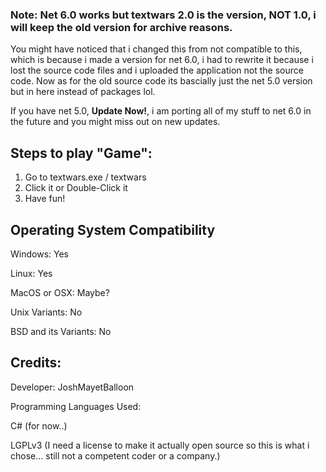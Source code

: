 ### Note: Net 6.0 works but textwars 2.0 is the version, NOT 1.0, i will keep the old version for archive reasons.
You might have noticed that i changed this from not compatible to this, which is because i made a version for net 6.0, i had to rewrite it because i lost the source code files and i uploaded the application not the source code. Now as for the old source code its bascially just the net 5.0 version but in here instead of packages lol. 

If you have net 5.0, **Update Now!**, i am porting all of my stuff to net 6.0 in the future and you might miss out on new updates.

## Steps to play "Game":
1. Go to textwars.exe / textwars
2. Click it or Double-Click it
3. Have fun!

## Operating System Compatibility

Windows: Yes

Linux: Yes

MacOS or OSX: Maybe?

Unix Variants: No

BSD and its Variants: No

## Credits:

Developer: JoshMayetBalloon 

Programming Languages Used:

C# (for now..)

LGPLv3 (I need a license to make it actually open source so this is what i chose... still not a competent coder or a company.)
